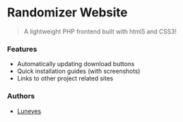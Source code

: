# Randomizer Website
> A lightweight PHP frontend built with html5 and CSS3!

### Features
* Automatically updating download buttons
* Quick installation guides (with screenshots)
* Links to other project related sites

### Authors
* [Luneyes](/Luneyes)
